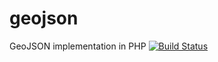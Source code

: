 # geojson

GeoJSON implementation in PHP [![Build Status](https://travis-ci.org/erKURITA/geojson.svg?branch=master)](https://travis-ci.org/erKURITA/geojson)
